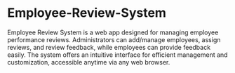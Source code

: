 # Employee-Review-System
 Employee Review System is a web app designed for managing employee performance reviews. Administrators can add/manage employees, assign reviews, and review feedback, while employees can provide feedback easily. The system offers an intuitive interface for efficient management and customization, accessible anytime via any web browser.
